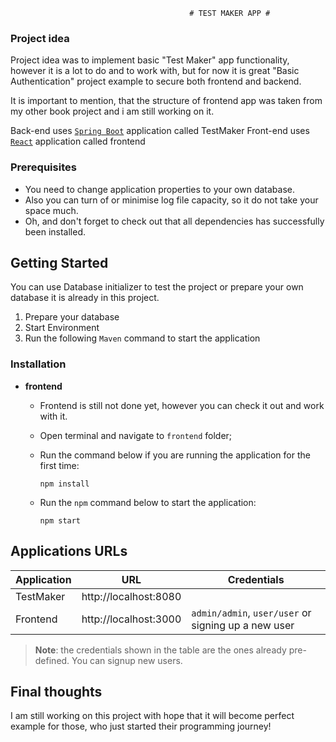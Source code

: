                                             # TEST MAKER APP #
### Project idea
Project idea was to implement basic "Test Maker" app functionality, however it is a lot to do and to work with,
but for now it is great "Basic Authentication" project example to secure both frontend and backend.

It is important to mention, that the structure of frontend app was taken from my other book project
and i am still working on it.

Back-end uses [`Spring Boot`](https://www.baeldung.com/spring-boot) application called TestMaker
Front-end uses [`React`](https://www.w3schools.com/react/default.asp) application called frontend

### Prerequisites

* You need to change application properties to your own database.
* Also you can turn of or minimise log file capacity, so it do not take your space much.
* Oh, and don't forget to check out that all dependencies has successfully been installed.


## Getting Started

You can use Database initializer to test the project or prepare your own database
it is already in this project.

1) Prepare your database
2) Start Environment
3) Run the following `Maven` command to start the application

### Installation

- **frontend**
    - Frontend is still not done yet, however you can check it out and work with it.

    - Open  terminal and navigate to `frontend` folder;

    - Run the command below if you are running the application for the first time:
      ```
      npm install
      ```

    - Run the `npm` command below to start the application:
      ```
      npm start
      ```

## Applications URLs

| Application | URL                    | Credentials                                         |
|-------------|------------------------| --------------------------------------------------- |
| TestMaker   | http://localhost:8080  |                                                     |
| Frontend    | http://localhost:3000  | `admin/admin`, `user/user` or signing up a new user |

> **Note**: the credentials shown in the table are the ones already pre-defined. You can signup new users.


## Final thoughts
I am still working on this project with hope that it will become perfect example for those,
who just started their programming journey!


